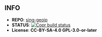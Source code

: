 ## INFO

- **REPO**: [sing-geoip](https://github.com/SagerNet/sing-geoip)
- **STATUS**: [![Copr build status](https://copr.fedorainfracloud.org/coprs/clarlok/network/package/sing-geoip/status_image/last_build.png)](https://copr.fedorainfracloud.org/coprs/clarlok/network/package/sing-geoip/)
- **License**: **CC-BY-SA-4.0 GPL-3.0-or-later**